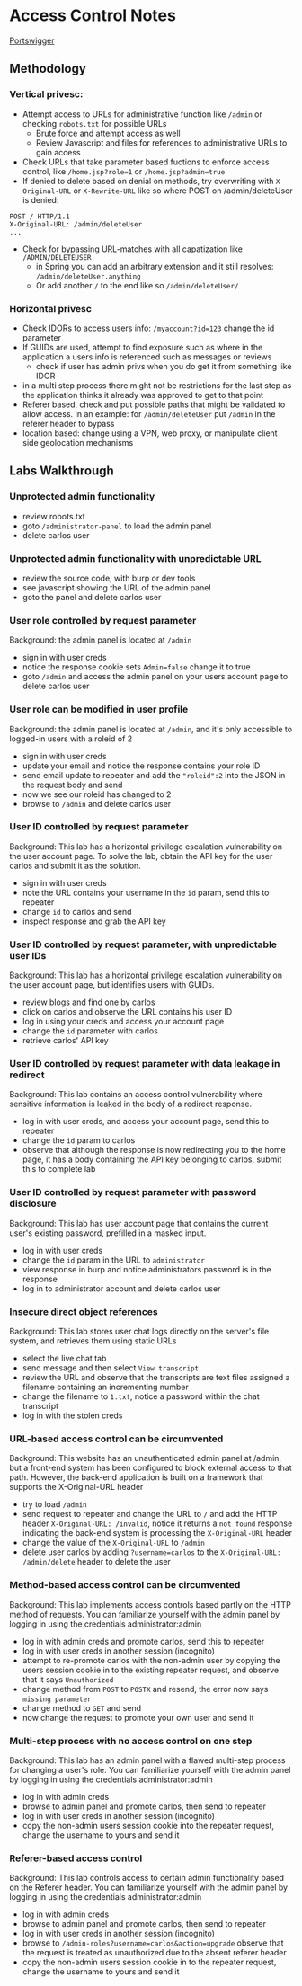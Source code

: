 # Access Control Notes

[Portswigger](https://portswigger.net/web-security/access-control)

## Methodology

### Vertical privesc:

- Attempt access to URLs for administrative function like `/admin` or checking `robots.txt` for possible URLs
  - Brute force and attempt access as well
  - Review Javascript and files for references to administrative URLs to gain access
- Check URLs that take parameter based fuctions to enforce access control, like `/home.jsp?role=1` or `/home.jsp?admin=true`
- If denied to delete based on denial on methods, try overwriting with `X-Original-URL` or `X-Rewrite-URL` like so where POST on /admin/deleteUser is denied:

```
POST / HTTP/1.1
X-Original-URL: /admin/deleteUser
...
```

-  Check for bypassing URL-matches with all capatization like `/ADMIN/DELETEUSER`
   - in Spring you can add an arbitrary extension and it still resolves: `/admin/deleteUser.anything`
   - Or add another `/` to the end like so `/admin/deleteUser/` 

### Horizontal privesc

- Check IDORs to access users info: `/myaccount?id=123` change the id parameter
- If GUIDs are used, attempt to find exposure such as where in the application a users info is referenced such as messages or reviews
  - check if user has admin privs when you do get it from something like IDOR
- in a multi step process there might not be restrictions for the last step as the application thinks it already was approved to get to that point
- Referer based, check and put possible paths that might be validated to allow access. In an example: for `/admin/deleteUser` put `/admin` in the referer header to bypass
- location based: change using a VPN, web proxy, or manipulate client side geolocation mechanisms

## Labs Walkthrough

### Unprotected admin functionality

- review robots.txt
- goto `/administrator-panel` to load the admin panel
- delete carlos user

### Unprotected admin functionality with unpredictable URL

- review the source code, with burp or dev tools
- see javascript showing the URL of the admin panel
- goto the panel and delete carlos user

### User role controlled by request parameter

Background: the admin panel is located at `/admin`

- sign in with user creds
- notice the response cookie sets `Admin=false` change it to true
- goto `/admin` and access the admin panel on your users account page to delete carlos user

### User role can be modified in user profile

Background: the admin panel is located at `/admin`, and it's only accessible to logged-in users with a roleid of 2

- sign in with user creds
- update your email and notice the response contains your role ID
- send email update to repeater and add the `"roleid":2` into the JSON in the request body and send
- now we see our roleid has changed to 2
- browse to `/admin` and delete carlos user

### User ID controlled by request parameter

Background: This lab has a horizontal privilege escalation vulnerability on the user account page. To solve the lab, obtain the API key for the user carlos and submit it as the solution. 

- sign in with user creds
- note the URL contains your username in the `id` param, send this to repeater
- change `id` to carlos and send
- inspect response and grab the API key

### User ID controlled by request parameter, with unpredictable user IDs

Background: This lab has a horizontal privilege escalation vulnerability on the user account page, but identifies users with GUIDs. 

- review blogs and find one by carlos
- click on carlos and observe the URL contains his user ID
- log in using your creds and access your account page
- change the `id` parameter with carlos
- retrieve carlos' API key

### User ID controlled by request parameter with data leakage in redirect 

Background: This lab contains an access control vulnerability where sensitive information is leaked in the body of a redirect response.

- log in with user creds, and access your account page, send this to repeater
- change the `id` param to carlos
- observe that although the response is now redirecting you to the home page, it has a body containing the API key belonging to carlos, submit this to complete lab

### User ID controlled by request parameter with password disclosure

Background: This lab has user account page that contains the current user's existing password, prefilled in a masked input. 

- log in with user creds
- change the `id` param in the URL to `administrator`
- view response in burp and notice administrators password is in the response
- log in to administrator account and delete carlos user

### Insecure direct object references

Background: This lab stores user chat logs directly on the server's file system, and retrieves them using static URLs

- select the live chat tab
- send message and then select `View transcript`
- review the URL and observe that the transcripts are text files assigned a filename containing an incrementing number
- change the filename to `1.txt`, notice a password within the chat transcript
- log in with the stolen creds

### URL-based access control can be circumvented

Background: This website has an unauthenticated admin panel at /admin, but a front-end system has been configured to block external access to that path. However, the back-end application is built on a framework that supports the X-Original-URL header

- try to load `/admin`
- send request to repeater and change the URL to `/`  and add the HTTP header `X-Original-URL: /invalid`, notice it returns a `not found` response indicating the back-end system is processing the `X-Original-URL` header
- change the value of the `X-Original-URL` to `/admin`
- delete user carlos by adding `?username=carlos` to the `X-Original-URL: /admin/delete` header to delete the user

### Method-based access control can be circumvented

Background: This lab implements access controls based partly on the HTTP method of requests. You can familiarize yourself with the admin panel by logging in using the credentials administrator:admin

- log in with admin creds and promote carlos, send this to repeater
- log in with user creds in another session (incognito)
- attempt to re-promote carlos with the non-admin user by copying the users session cookie in to the existing repeater request, and observe that it says `Unauthorized`
- change method from `POST` to `POSTX` and resend, the error now says `missing parameter`
- change method to `GET` and send
- now change the request to promote your own user and send it

### Multi-step process with no access control on one step 

Background: This lab has an admin panel with a flawed multi-step process for changing a user's role. You can familiarize yourself with the admin panel by logging in using the credentials administrator:admin

- log in with admin creds
- browse to admin panel and promote carlos, then send to repeater
- log in with user creds in another session (incognito)
- copy the non-admin users session cookie into the repeater request, change the username to yours and send it

### Referer-based access control 

Background: This lab controls access to certain admin functionality based on the Referer header. You can familiarize yourself with the admin panel by logging in using the credentials administrator:admin

- log in with admin creds
- browse to admin panel and promote carlos, then send to repeater
- log in with user creds in another session (incognito)
- browse to `/admin-roles?username=carlos&action=upgrade` observe that the request is treated as unauthorized due to the absent referer header
- copy the non-admin users session cookie in to the repeater request, change the username to yours and send it


